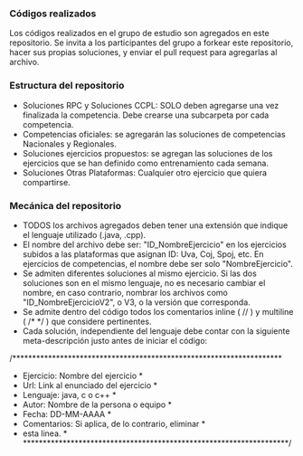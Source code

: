 ### Códigos realizados

Los códigos realizados en el grupo de estudio son agregados en este repositorio. Se invita a los participantes del grupo a forkear este repositorio, hacer sus propias soluciones, y enviar el pull request para agregarlas al archivo.

### Estructura del repositorio

* Soluciones RPC y Soluciones CCPL: SOLO deben agregarse una vez finalizada la competencia. Debe crearse una subcarpeta por cada competencia.
* Competencias oficiales: se agregarán las soluciones de competencias Nacionales y Regionales.
* Soluciones ejercicios propuestos: se agregan las soluciones de los ejercicios que se han definido como entrenamiento cada semana. 
* Soluciones Otras Plataformas: Cualquier otro ejercicio que quiera compartirse.

### Mecánica del repositorio
* TODOS los archivos agregados deben tener una extensión que indique el lenguaje utilizado (.java, .cpp).
* El nombre del archivo debe ser: "ID_NombreEjercicio" en los ejercicios subidos a las plataformas que asignan ID: Uva, Coj, Spoj, etc. En ejercicios de competencias, el nombre debe ser solo "NombreEjercicio".
* Se admiten diferentes soluciones al mismo ejercicio. Si las dos soluciones son en el mismo lenguaje, no es necesario cambiar el nombre, en caso contrario, nombrar los archivos como "ID_NombreEjercicioV2", o V3, o la versión que corresponda.
* Se admite dentro del código todos los comentarios inline ( // ) y multiline ( /*  */ ) que considere pertinentes.
* Cada solución, independiente del lenguaje debe contar con la siguiente meta-descripción justo antes de iniciar el código:

/********************************************************************
 * Ejercicio: Nombre del ejercicio                                  *
 * Url: Link al enunciado del ejercicio                             *
 * Lenguaje: java, c o c++                                          *
 * Autor: Nombre de la persona o equipo                             *
 * Fecha: DD-MM-AAAA                                                *
 * Comentarios: Si aplica, de lo contrario, eliminar                *
 *  esta linea.                                                     *
 *******************************************************************/
